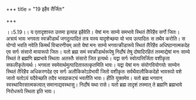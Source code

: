 +++
title = "19 इहैव तैर्जितः"

+++
  
  
।।5.19।। य एतादृशास्त उत्तमा इत्याह इहैवेति। येषां मनः साम्ये समभावे
स्थितं तैरिहैव सर्गो जितः। अत्रायं भावः भगवता स्वक्रीडार्थं जगदुत्पादितं
तत्र यस्य यादृशेच्छया यो भाव उत्पादितः स तथैव करोति। स योग्यो भवति नवेति
किमर्थं विचारणीयम् अतो येषां मनः साम्ये भगवत्क्रीडारूपे स्थितं तैरिहैव
अधिष्ठानात्मकदेह एव सर्गः संसारो मायारूपो जितः। यतो ब्रह्म समं
स्वक्रीडार्थरूपेषु निर्दोषं तेषु दोषादिरहितं तस्माद्येषां मनः साम्ये
स्थितं ते ब्रह्मणि ब्रह्मभावे स्थिताः अतस्तैः संसारो जित इत्यर्थः। यद्वा
सर्गः स्वोत्पत्तिर्जिता वशीकृता सफलीकृतेत्यर्थः। भगवता
स्वमेवार्थमुत्पादितास्तत्कृतमिति भावः। यद्वा येषां मनः संयोगवियोगयोः
साम्येन स्थितं तैरिहैव अधिकरणदेह एव सर्गः अलौकिकोऽग्रेभावी जितो वशीकृतः
सर्वथैवालौकिकदेहो भावरूपो वशे जातो यतोऽयं यदैवेच्छति तदैव भावप्राकट्यं
भवतीति भावः। हीति युक्तमेव। यतो ब्रह्म भगवान् स्वस्थायिरसात्मकत्वात्
समानाद्यवस्थासु। निर्दोषं यथा रासे। यतो ब्रह्म तादृशं तस्मात् ते
ब्रह्मणि ब्रह्मभावे निरोधरूपे स्थिता इति भावः।  
  
